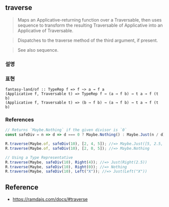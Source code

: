 ## traverse
> Maps an Applicative-returning function over a Traversable, then uses sequence to transform the resulting Traversable of Applicative into an Applicative of Traversable.

> Dispatches to the traverse method of the third argument, if present.

> See also sequence.

### 설명

### 표현
```
fantasy-land/of :: TypeRep f => f ~> a → f a
(Applicative f, Traversable t) => TypeRep f → (a → f b) → t a → f (t b)
(Applicative f, Traversable t) => (b → f b) → (a → f b) → t a → f (t b)
```

### References
```js
// Returns `Maybe.Nothing` if the given divisor is `0`
const safeDiv = n => d => d === 0 ? Maybe.Nothing() : Maybe.Just(n / d)

R.traverse(Maybe.of, safeDiv(10), [2, 4, 5]); //=> Maybe.Just([5, 2.5, 2])
R.traverse(Maybe.of, safeDiv(10), [2, 0, 5]); //=> Maybe.Nothing

// Using a Type Representative
R.traverse(Maybe, safeDiv(10), Right(4)); //=> Just(Right(2.5))
R.traverse(Maybe, safeDiv(10), Right(0)); //=> Nothing
R.traverse(Maybe, safeDiv(10), Left("X")); //=> Just(Left("X"))
```

## Reference
- https://ramdajs.com/docs/#traverse
